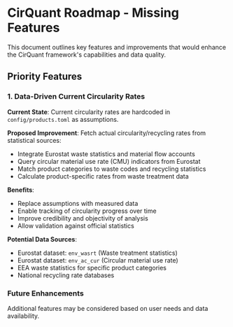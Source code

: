 # CirQuant Roadmap - Missing Features

This document outlines key features and improvements that would enhance the CirQuant framework's capabilities and data quality.

## Priority Features

### 1. Data-Driven Current Circularity Rates

**Current State**: Current circularity rates are hardcoded in `config/products.toml` as assumptions.

**Proposed Improvement**: Fetch actual circularity/recycling rates from statistical sources:
- Integrate Eurostat waste statistics and material flow accounts
- Query circular material use rate (CMU) indicators from Eurostat
- Match product categories to waste codes and recycling statistics
- Calculate product-specific rates from waste treatment data

**Benefits**:
- Replace assumptions with measured data
- Enable tracking of circularity progress over time
- Improve credibility and objectivity of analysis
- Allow validation against official statistics

**Potential Data Sources**:
- Eurostat dataset: `env_wasrt` (Waste treatment statistics)
- Eurostat dataset: `env_ac_cur` (Circular material use rate)
- EEA waste statistics for specific product categories
- National recycling rate databases

### Future Enhancements

Additional features may be considered based on user needs and data availability.